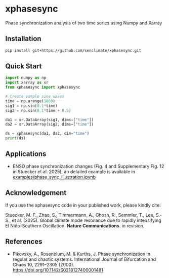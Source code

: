 # xphasesync

Phase synchronization analysis of two time series using Numpy and Xarray


## Installation

```bash
pip install git+https://github.com/senclimate/xphasesync.git
```

## Quick Start

```python
import numpy as np
import xarray as xr
from xphasesync import xphasesync

# Create sample sine waves
time = np.arange(1000)
sig1 = np.sin(0.1*time)
sig2 = np.sin(0.1*time + 0.5)

da1 = xr.DataArray(sig1, dims=["time"])
da2 = xr.DataArray(sig2, dims=["time"])

ds = xphasesync(da1, da2, dim="time")
print(ds)
```

## Applications
- ENSO phase synchronization changes (Fig. 4 and Supplementary Fig. 12 in Stuecker et al. 2025), an detailed example is available in [examples/phase_sync_illustration.ipynb](examples/phase_sync_illustration.ipynb)

## Acknowledgement

If you use the xphasesync code in your published work, please kindly cite:

Stuecker, M. F., Zhao, S., Timmermann, A., Ghosh, R., Semmler, T., Lee, S.-S., et al. (2025). Global climate mode resonance due to rapidly intensifying El Niño–Southern Oscillation. **Nature Communications**. in revision. 


## References
- Pikovsky, A., Rosenblum, M. & Kurths, J. Phase synchronization in regular and chaotic systems. International Journal of Bifurcation and Chaos 10, 2291–2305 (2000). https://doi.org/10.1142/S0218127400001481
